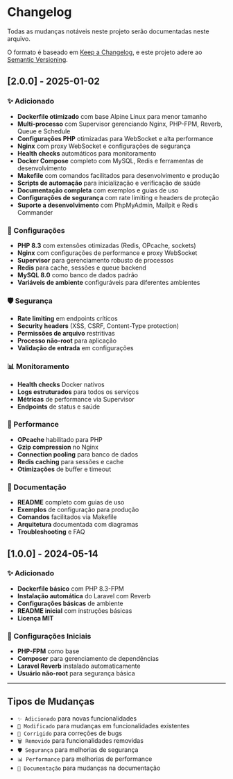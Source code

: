 # Changelog

Todas as mudanças notáveis neste projeto serão documentadas neste arquivo.

O formato é baseado em [Keep a Changelog](https://keepachangelog.com/pt-BR/1.0.0/),
e este projeto adere ao [Semantic Versioning](https://semver.org/lang/pt-BR/).

## [2.0.0] - 2025-01-02

### ✨ Adicionado
- **Dockerfile otimizado** com base Alpine Linux para menor tamanho
- **Multi-processo** com Supervisor gerenciando Nginx, PHP-FPM, Reverb, Queue e Schedule
- **Configurações PHP** otimizadas para WebSocket e alta performance
- **Nginx** com proxy WebSocket e configurações de segurança
- **Health checks** automáticos para monitoramento
- **Docker Compose** completo com MySQL, Redis e ferramentas de desenvolvimento
- **Makefile** com comandos facilitados para desenvolvimento e produção
- **Scripts de automação** para inicialização e verificação de saúde
- **Documentação completa** com exemplos e guias de uso
- **Configurações de segurança** com rate limiting e headers de proteção
- **Suporte a desenvolvimento** com PhpMyAdmin, Mailpit e Redis Commander

### 🔧 Configurações
- **PHP 8.3** com extensões otimizadas (Redis, OPcache, sockets)
- **Nginx** com configurações de performance e proxy WebSocket
- **Supervisor** para gerenciamento robusto de processos
- **Redis** para cache, sessões e queue backend
- **MySQL 8.0** como banco de dados padrão
- **Variáveis de ambiente** configuráveis para diferentes ambientes

### 🛡️ Segurança
- **Rate limiting** em endpoints críticos
- **Security headers** (XSS, CSRF, Content-Type protection)
- **Permissões de arquivo** restritivas
- **Processo não-root** para aplicação
- **Validação de entrada** em configurações

### 📊 Monitoramento
- **Health checks** Docker nativos
- **Logs estruturados** para todos os serviços
- **Métricas** de performance via Supervisor
- **Endpoints** de status e saúde

### 🚀 Performance
- **OPcache** habilitado para PHP
- **Gzip compression** no Nginx
- **Connection pooling** para banco de dados
- **Redis caching** para sessões e cache
- **Otimizações** de buffer e timeout

### 📖 Documentação
- **README** completo com guias de uso
- **Exemplos** de configuração para produção
- **Comandos** facilitados via Makefile
- **Arquitetura** documentada com diagramas
- **Troubleshooting** e FAQ

## [1.0.0] - 2024-05-14

### ✨ Adicionado
- **Dockerfile básico** com PHP 8.3-FPM
- **Instalação automática** do Laravel com Reverb
- **Configurações básicas** de ambiente
- **README inicial** com instruções básicas
- **Licença MIT**

### 🔧 Configurações Iniciais
- **PHP-FPM** como base
- **Composer** para gerenciamento de dependências
- **Laravel Reverb** instalado automaticamente
- **Usuário não-root** para segurança básica

---

## Tipos de Mudanças

- `✨ Adicionado` para novas funcionalidades
- `🔧 Modificado` para mudanças em funcionalidades existentes
- `🐛 Corrigido` para correções de bugs
- `🗑️ Removido` para funcionalidades removidas
- `🛡️ Segurança` para melhorias de segurança
- `📊 Performance` para melhorias de performance
- `📖 Documentação` para mudanças na documentação

